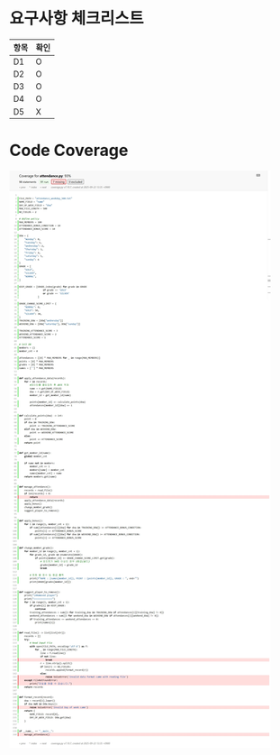 # 요구사항 체크리스트
| 항목 | 확인 |
|------|--|
| D1   | O |
| D2   | O |
| D3   | O |
| D4   | O |
| D5   | X |

# Code Coverage
![캡쳐 화면](./mission2/coverage.jpeg "Code Coverage 캡쳐 화면")
